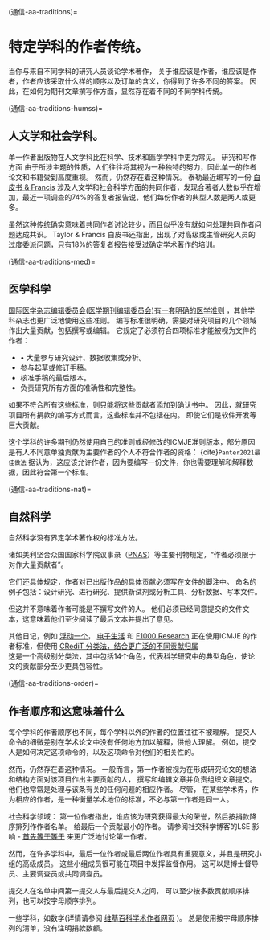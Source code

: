 (通信-aa-traditions)=
# 特定学科的作者传统。

当你与来自不同学科的研究人员谈论学术著作， 关于谁应该是作者，谁应该是作者，作者应该采取什么样的顺序以及订单的含义，你得到了许多不同的答案。 因此，在如何为期刊文章撰写作方面，显然存在着不同的不同学科传统。

(通信-aa-traditions-humss)=
## 人文学和社会学科。

单一作者出版物在人文学科比在科学、技术和医学学科中更为常见。 研究和写作方面 由于所涉主题的性质，人们往往将其视为一种独特的努力，因此单一的作者论文和书籍受到高度重视。 然而，仍然存在着这种情况。 泰勒最近编写的一份 [白皮书 & Francis](https://authorservices.taylorandfrancis.com/co-authorship-in-the-humanities-and-social-sciences/) 涉及人文学和社会科学方面的共同作者，发现合著者人数似乎在增加，最近一项调查的74%的答复者报告说，他们每份作者的典型人数是两人或更多。

虽然这种传统确实意味着共同作者讨论较少，而且似乎没有就如何处理共同作者问题达成共识。 Taylor & Francis 白皮书还指出，出现了对高级或主管研究人员的过度委派问题，只有18%的答复者报告接受过确定学术著作的培训。

(通信-aa-traditions-med)=
## 医学科学
[国际医学杂志编辑委员会(医学期刊编辑委员会)有一套明确的医学准则](http://www.icmje.org/recommendations/browse/roles-and-responsibilities/defining-the-role-of-authors-and-contributors.html) ，其他学科杂志也更广泛地使用这些准则。 编写标准很明确，需要对研究项目的几个领域作出大量贡献，包括撰写或编辑。 它规定了必须符合四项标准才能被视为文件的作者：
* • 大量参与研究设计、数据收集或分析。
* 参与起草或修订手稿。
* 核准手稿的最后版本。
* 负责研究所有方面的准确性和完整性。

如果不符合所有这些标准，则只能将这些贡献者添加到确认书中。 因此，就研究项目所有捐款的编写方式而言，这些标准并不包括在内。 即使它们是软件开发等巨大贡献。

这个学科的许多期刊仍然使用自己的准则或经修改的ICMJE准则版本，部分原因是有人不同意单独贡献为主要作者的个人不符合作者的资格： {cite}`Panter2021最佳做法` 据认为，这应该允许作者，因为要编写一份文件，你也需要理解和解释数据，因此符合第一个标准。

(通信-aa-traditions-nat)=
## 自然科学
自然科学没有界定学术著作权的标准方法。

诸如美利坚合众国国家科学院议事录（[PNAS](https://blog.pnas.org/iforc.pdf)）等主要刊物规定，“作者必须限于对作大量贡献者”。

它们还具体规定，作者对已出版作品的具体贡献必须写在文件的脚注中。 命名的例子包括：设计研究、进行研究、提供新试剂或分析工具、分析数据、写本文件。

但这并不意味着作者可能是不撰写文件的人。 他们必须已经同意提交的文件文本，这意味着他们至少阅读了最后文本并提出了意见。

其他日记，例如 [浮动一个](https://journals.plos.org/plosone/s/authorship)， [电子生活](https://reviewer.elifesciences.org/author-guide/journal-policies) 和 [F1000 Research](https://f1000research.com/gateways/nc3rs/for-authors/article-guidelines/research-articles) 正在使用ICMJE 的作者标准，但使用 [CRediT 分类法，结合更广泛的不同贡献归属](https://casrai.org/credit/)  
这是一个高级别分类法，其中包括14个角色，代表科学研究中的典型角色，使论文的贡献部分至少更具包容性。

(通信-aa-traditions-order)=
## 作者顺序和这意味着什么

每个学科的作者顺序也不同，每个学科以外的作者的位置往往不被理解。 提交人命令的细微差别在学术论文中没有任何地方加以解释，供他人理解。 例如，提交人是如何决定这项命令的，以及这项命令对他们的相关性的。

然而，仍然存在着这种情况。 一般而言，第一作者被视为在形成研究论文的想法和结构方面对该项目作出主要贡献的人， 撰写和编辑文章并负责组织文章提交。 他们也常常是处理与该条有关的任何问题的相应作者。 尽管， 在某些学术界，作为相应的作者，是一种衡量学术地位的标准，不必与第一作者是同一人。

社会科学领域： 第一位作者指出，谁应该为研究获得最大的荣誉，然后按捐款降序排列作作者名单。 给最后一个贡献最小的作者。 请参阅社交科学博客的LSE 影响 - [首先等于等于](https://blogs.lse.ac.uk/impactofsocialsciences/2015/06/18/first-among-equals-guidelines-authorship-credit/) 来更广泛地讨论第一作者。

然而，在许多学科中，最后一位作者或最后两位作者具有重要意义，并且是研究小组的高级成员。 这些小组成员很可能在项目中发挥监督作用。 这可以是博士督导员、主要调查员或共同调查员。

提交人在名单中间第一提交人与最后提交人之间， 可以至少按多数贡献顺序排列，也可以按字母顺序排列。

一些学科，如数学(详情请参阅 [维基百科学术作者网页](https://en.wikipedia.org/wiki/Academic_authorship) )。 总是使用按字母顺序排列的清单，没有注明捐款数额。 
